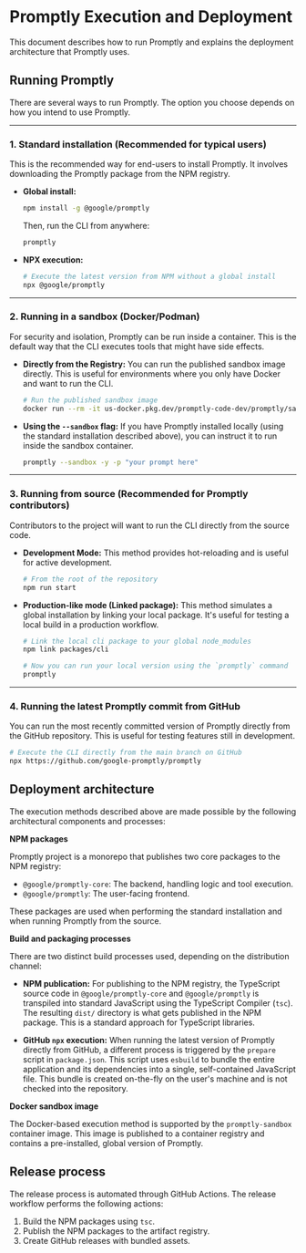 <!--
Modified: Changed references from Gemini CLI to Promptly
Original work Copyright Google LLC
Licensed under Apache License 2.0
-->

# Promptly Execution and Deployment

This document describes how to run Promptly and explains the deployment architecture that Promptly uses.

## Running Promptly

There are several ways to run Promptly. The option you choose depends on how you intend to use Promptly.

---

### 1. Standard installation (Recommended for typical users)

This is the recommended way for end-users to install Promptly. It involves downloading the Promptly package from the NPM registry.

- **Global install:**

  ```bash
  npm install -g @google/promptly
  ```

  Then, run the CLI from anywhere:

  ```bash
  promptly
  ```

- **NPX execution:**

  ```bash
  # Execute the latest version from NPM without a global install
  npx @google/promptly
  ```

---

### 2. Running in a sandbox (Docker/Podman)

For security and isolation, Promptly can be run inside a container. This is the default way that the CLI executes tools that might have side effects.

- **Directly from the Registry:**
  You can run the published sandbox image directly. This is useful for environments where you only have Docker and want to run the CLI.
  ```bash
  # Run the published sandbox image
  docker run --rm -it us-docker.pkg.dev/promptly-code-dev/promptly/sandbox:0.1.1
  ```
- **Using the `--sandbox` flag:**
  If you have Promptly installed locally (using the standard installation described above), you can instruct it to run inside the sandbox container.
  ```bash
  promptly --sandbox -y -p "your prompt here"
  ```

---

### 3. Running from source (Recommended for Promptly contributors)

Contributors to the project will want to run the CLI directly from the source code.

- **Development Mode:**
  This method provides hot-reloading and is useful for active development.
  ```bash
  # From the root of the repository
  npm run start
  ```
- **Production-like mode (Linked package):**
  This method simulates a global installation by linking your local package. It's useful for testing a local build in a production workflow.

  ```bash
  # Link the local cli package to your global node_modules
  npm link packages/cli

  # Now you can run your local version using the `promptly` command
  promptly
  ```

---

### 4. Running the latest Promptly commit from GitHub

You can run the most recently committed version of Promptly directly from the GitHub repository. This is useful for testing features still in development.

```bash
# Execute the CLI directly from the main branch on GitHub
npx https://github.com/google-promptly/promptly
```

## Deployment architecture

The execution methods described above are made possible by the following architectural components and processes:

**NPM packages**

Promptly project is a monorepo that publishes two core packages to the NPM registry:

- `@google/promptly-core`: The backend, handling logic and tool execution.
- `@google/promptly`: The user-facing frontend.

These packages are used when performing the standard installation and when running Promptly from the source.

**Build and packaging processes**

There are two distinct build processes used, depending on the distribution channel:

- **NPM publication:** For publishing to the NPM registry, the TypeScript source code in `@google/promptly-core` and `@google/promptly` is transpiled into standard JavaScript using the TypeScript Compiler (`tsc`). The resulting `dist/` directory is what gets published in the NPM package. This is a standard approach for TypeScript libraries.

- **GitHub `npx` execution:** When running the latest version of Promptly directly from GitHub, a different process is triggered by the `prepare` script in `package.json`. This script uses `esbuild` to bundle the entire application and its dependencies into a single, self-contained JavaScript file. This bundle is created on-the-fly on the user's machine and is not checked into the repository.

**Docker sandbox image**

The Docker-based execution method is supported by the `promptly-sandbox` container image. This image is published to a container registry and contains a pre-installed, global version of Promptly.

## Release process

The release process is automated through GitHub Actions. The release workflow performs the following actions:

1.  Build the NPM packages using `tsc`.
2.  Publish the NPM packages to the artifact registry.
3.  Create GitHub releases with bundled assets.
